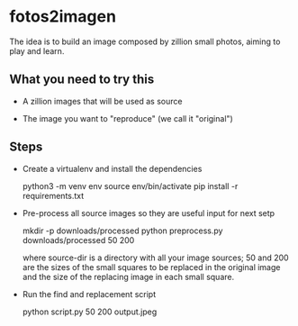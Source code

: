 # fotos2imagen

The idea is to build an image composed by zillion small photos, aiming to play and learn.

## What you need to try this

- A zillion images that will be used as source

- The image you want to "reproduce" (we call it "original")


## Steps

- Create a virtualenv and install the dependencies

    python3 -m venv env
    source env/bin/activate
    pip install -r requirements.txt

- Pre-process all source images so they are useful input for next setp

    mkdir -p downloads/processed
    python preprocess.py <source-dir> downloads/processed 50 200

  where source-dir is a directory with all your image sources; 50 and 200 are the sizes of the small squares to be replaced in the original image and the size of the replacing image in each small square.

- Run the find and replacement script

    python script.py <original-image> 50 200 output.jpeg
